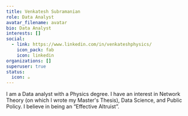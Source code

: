 ```yaml
---
title: Venkatesh Subramanian
role: Data Analyst
avatar_filename: avatar
bio: Data Analyst
interests: []
social:
  - link: https://www.linkedin.com/in/venkateshphysics/
    icon_pack: fab
    icon: linkedin
organizations: []
superuser: true
status:
  icon: ☕️
---
```

I am a Data analyst with a Physics degree. I have an interest in Network Theory (on which I wrote my Master's Thesis), Data Science, and Public Policy. I believe in being an “Effective Altruist”.
